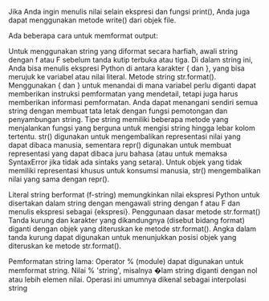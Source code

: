 Jika Anda ingin menulis nilai selain ekspresi dan fungsi print(), Anda juga dapat menggunakan metode write() dari objek file.

Ada beberapa cara untuk memformat output:


Untuk menggunakan string yang diformat secara harfiah, awali string dengan f atau F sebelum tanda kutip terbuka atau tiga. Di dalam string ini, Anda bisa menulis ekspresi Python di antara karakter { dan }, yang bisa merujuk ke variabel atau nilai literal.
Metode string str.format(). Menggunakan { dan } untuk menandai di mana variabel perlu diganti dapat memberikan instruksi pemformatan yang mendetail, tetapi juga harus memberikan informasi pemformatan. Anda dapat menangani sendiri semua string dengan membuat tata letak dengan fungsi pemotongan dan penyambungan string. Tipe string memiliki beberapa metode yang menjalankan fungsi yang berguna untuk mengisi string hingga lebar kolom tertentu.
str() digunakan untuk mengembalikan representasi nilai yang dapat dibaca manusia, sementara repr() digunakan untuk membuat representasi yang dapat dibaca juru bahasa (atau untuk memaksa SyntaxError jika tidak ada sintaks yang setara). Untuk objek yang tidak memiliki representasi khusus untuk konsumsi manusia, str() mengembalikan nilai yang sama dengan repr().

Literal string berformat (f-string) memungkinkan nilai ekspresi Python untuk disertakan dalam string dengan mengawali string dengan f atau F dan menulis ekspresi sebagai {ekspresi}. Penggunaan dasar metode str.format() Tanda kurung dan karakter yang dikandungnya (disebut bidang format) diganti dengan objek yang diteruskan ke metode str.format(). Angka dalam tanda kurung dapat digunakan untuk menunjukkan posisi objek yang diteruskan ke metode str.format().

Pemformatan string lama:
Operator % (module) dapat digunakan untuk memformat string. Nilai % 'string', misalnya �lam string diganti dengan nol atau lebih elemen nilai. Operasi ini umumnya dikenal sebagai interpolasi string 
